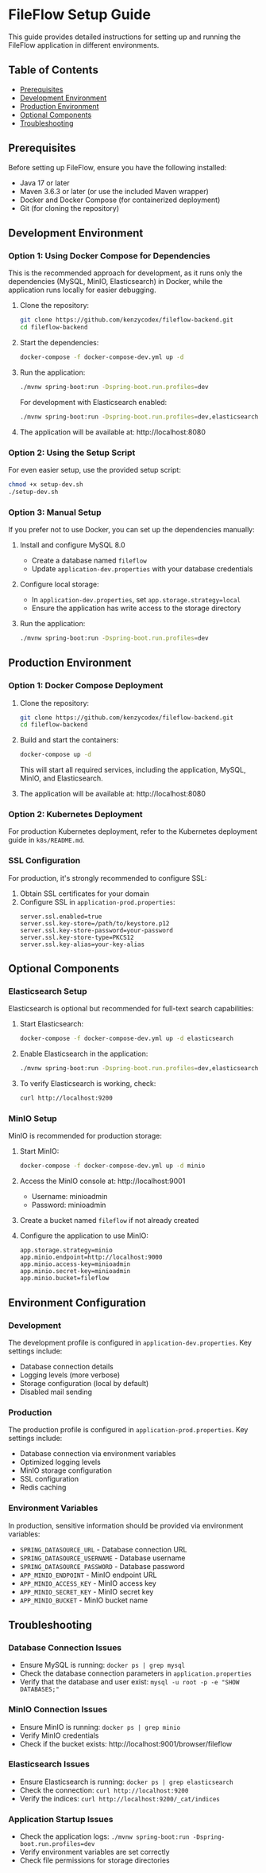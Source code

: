 # FileFlow Setup Guide

This guide provides detailed instructions for setting up and running the FileFlow application in different environments.

## Table of Contents

- [Prerequisites](#prerequisites)
- [Development Environment](#development-environment)
- [Production Environment](#production-environment)
- [Optional Components](#optional-components)
- [Troubleshooting](#troubleshooting)

## Prerequisites

Before setting up FileFlow, ensure you have the following installed:

- Java 17 or later
- Maven 3.6.3 or later (or use the included Maven wrapper)
- Docker and Docker Compose (for containerized deployment)
- Git (for cloning the repository)

## Development Environment

### Option 1: Using Docker Compose for Dependencies

This is the recommended approach for development, as it runs only the dependencies (MySQL, MinIO, Elasticsearch) in Docker, while the application runs locally for easier debugging.

1. Clone the repository:
   ```bash
   git clone https://github.com/kenzycodex/fileflow-backend.git
   cd fileflow-backend
   ```

2. Start the dependencies:
   ```bash
   docker-compose -f docker-compose-dev.yml up -d
   ```

3. Run the application:
   ```bash
   ./mvnw spring-boot:run -Dspring-boot.run.profiles=dev
   ```

   For development with Elasticsearch enabled:
   ```bash
   ./mvnw spring-boot:run -Dspring-boot.run.profiles=dev,elasticsearch
   ```

4. The application will be available at: http://localhost:8080

### Option 2: Using the Setup Script

For even easier setup, use the provided setup script:

```bash
chmod +x setup-dev.sh
./setup-dev.sh
```

### Option 3: Manual Setup

If you prefer not to use Docker, you can set up the dependencies manually:

1. Install and configure MySQL 8.0
    - Create a database named `fileflow`
    - Update `application-dev.properties` with your database credentials

2. Configure local storage:
    - In `application-dev.properties`, set `app.storage.strategy=local`
    - Ensure the application has write access to the storage directory

3. Run the application:
   ```bash
   ./mvnw spring-boot:run -Dspring-boot.run.profiles=dev
   ```

## Production Environment

### Option 1: Docker Compose Deployment

1. Clone the repository:
   ```bash
   git clone https://github.com/kenzycodex/fileflow-backend.git
   cd fileflow-backend
   ```

2. Build and start the containers:
   ```bash
   docker-compose up -d
   ```

   This will start all required services, including the application, MySQL, MinIO, and Elasticsearch.

3. The application will be available at: http://localhost:8080

### Option 2: Kubernetes Deployment

For production Kubernetes deployment, refer to the Kubernetes deployment guide in `k8s/README.md`.

### SSL Configuration

For production, it's strongly recommended to configure SSL:

1. Obtain SSL certificates for your domain
2. Configure SSL in `application-prod.properties`:
   ```properties
   server.ssl.enabled=true
   server.ssl.key-store=/path/to/keystore.p12
   server.ssl.key-store-password=your-password
   server.ssl.key-store-type=PKCS12
   server.ssl.key-alias=your-key-alias
   ```

## Optional Components

### Elasticsearch Setup

Elasticsearch is optional but recommended for full-text search capabilities:

1. Start Elasticsearch:
   ```bash
   docker-compose -f docker-compose-dev.yml up -d elasticsearch
   ```

2. Enable Elasticsearch in the application:
   ```bash
   ./mvnw spring-boot:run -Dspring-boot.run.profiles=dev,elasticsearch
   ```

3. To verify Elasticsearch is working, check:
   ```bash
   curl http://localhost:9200
   ```

### MinIO Setup

MinIO is recommended for production storage:

1. Start MinIO:
   ```bash
   docker-compose -f docker-compose-dev.yml up -d minio
   ```

2. Access the MinIO console at: http://localhost:9001
    - Username: minioadmin
    - Password: minioadmin

3. Create a bucket named `fileflow` if not already created

4. Configure the application to use MinIO:
   ```properties
   app.storage.strategy=minio
   app.minio.endpoint=http://localhost:9000
   app.minio.access-key=minioadmin
   app.minio.secret-key=minioadmin
   app.minio.bucket=fileflow
   ```

## Environment Configuration

### Development

The development profile is configured in `application-dev.properties`. Key settings include:

- Database connection details
- Logging levels (more verbose)
- Storage configuration (local by default)
- Disabled mail sending

### Production

The production profile is configured in `application-prod.properties`. Key settings include:

- Database connection via environment variables
- Optimized logging levels
- MinIO storage configuration
- SSL configuration
- Redis caching

### Environment Variables

In production, sensitive information should be provided via environment variables:

- `SPRING_DATASOURCE_URL` - Database connection URL
- `SPRING_DATASOURCE_USERNAME` - Database username
- `SPRING_DATASOURCE_PASSWORD` - Database password
- `APP_MINIO_ENDPOINT` - MinIO endpoint URL
- `APP_MINIO_ACCESS_KEY` - MinIO access key
- `APP_MINIO_SECRET_KEY` - MinIO secret key
- `APP_MINIO_BUCKET` - MinIO bucket name

## Troubleshooting

### Database Connection Issues

- Ensure MySQL is running: `docker ps | grep mysql`
- Check the database connection parameters in `application.properties`
- Verify that the database and user exist: `mysql -u root -p -e "SHOW DATABASES;"`

### MinIO Connection Issues

- Ensure MinIO is running: `docker ps | grep minio`
- Verify MinIO credentials
- Check if the bucket exists: http://localhost:9001/browser/fileflow

### Elasticsearch Issues

- Ensure Elasticsearch is running: `docker ps | grep elasticsearch`
- Check the connection: `curl http://localhost:9200`
- Verify the indices: `curl http://localhost:9200/_cat/indices`

### Application Startup Issues

- Check the application logs: `./mvnw spring-boot:run -Dspring-boot.run.profiles=dev`
- Verify environment variables are set correctly
- Check file permissions for storage directories